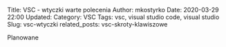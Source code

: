 Title: VSC - wtyczki warte polecenia
Author: mkostyrko
Date: 2020-03-29 22:00
Updated:
Category: VSC
Tags: vsc, visual studio code, visual studio
Slug: vsc-wtyczki
related_posts: vsc-skroty-klawiszowe




Planowane

